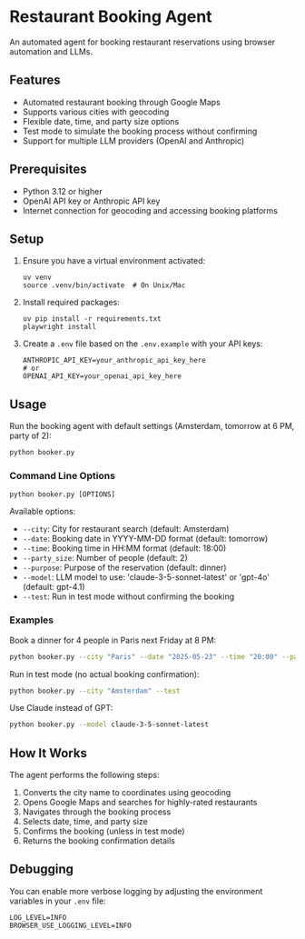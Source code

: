 # Restaurant Booking Agent

An automated agent for booking restaurant reservations using browser automation and LLMs.

## Features

- Automated restaurant booking through Google Maps
- Supports various cities with geocoding
- Flexible date, time, and party size options
- Test mode to simulate the booking process without confirming
- Support for multiple LLM providers (OpenAI and Anthropic)

## Prerequisites

- Python 3.12 or higher
- OpenAI API key or Anthropic API key
- Internet connection for geocoding and accessing booking platforms

## Setup

1. Ensure you have a virtual environment activated:

   ```
   uv venv
   source .venv/bin/activate  # On Unix/Mac
   ```

2. Install required packages:

   ```
   uv pip install -r requirements.txt
   playwright install
   ```

3. Create a `.env` file based on the `.env.example` with your API keys:

   ```
   ANTHROPIC_API_KEY=your_anthropic_api_key_here
   # or
   OPENAI_API_KEY=your_openai_api_key_here
   ```

## Usage

Run the booking agent with default settings (Amsterdam, tomorrow at 6 PM, party of 2):

```bash
python booker.py
```

### Command Line Options

```
python booker.py [OPTIONS]
```

Available options:

- `--city`: City for restaurant search (default: Amsterdam)
- `--date`: Booking date in YYYY-MM-DD format (default: tomorrow)
- `--time`: Booking time in HH:MM format (default: 18:00)
- `--party_size`: Number of people (default: 2)
- `--purpose`: Purpose of the reservation (default: dinner)
- `--model`: LLM model to use: 'claude-3-5-sonnet-latest' or 'gpt-4o' (default: gpt-4.1)
- `--test`: Run in test mode without confirming the booking

### Examples

Book a dinner for 4 people in Paris next Friday at 8 PM:

```bash
python booker.py --city "Paris" --date "2025-05-23" --time "20:00" --party_size 4
```

Run in test mode (no actual booking confirmation):

```bash
python booker.py --city "Amsterdam" --test
```

Use Claude instead of GPT:

```bash
python booker.py --model claude-3-5-sonnet-latest
```

## How It Works

The agent performs the following steps:
1. Converts the city name to coordinates using geocoding
2. Opens Google Maps and searches for highly-rated restaurants
3. Navigates through the booking process
4. Selects date, time, and party size
5. Confirms the booking (unless in test mode)
6. Returns the booking confirmation details

## Debugging

You can enable more verbose logging by adjusting the environment variables in your `.env` file:

```
LOG_LEVEL=INFO
BROWSER_USE_LOGGING_LEVEL=INFO
```
